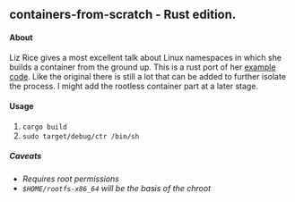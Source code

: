 ## containers-from-scratch - Rust edition.

#### About

Liz Rice gives a most excellent talk about Linux namespaces in which she builds
a container from the ground up. This is a rust port of her [example code](https://github.com/lizrice/containers-from-scratch).
Like the original there is still a lot that can be added to further isolate the process. I might add the rootless
container part at a later stage.

#### Usage
1. `cargo build`
2. `sudo target/debug/ctr /bin/sh`

##### Caveats

- *Requires root permissions*
- *`$HOME/rootfs-x86_64` will be the basis of the chroot*

